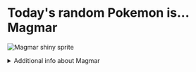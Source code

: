 # Today's random Pokemon is... Magmar

![Magmar shiny sprite](https://raw.githubusercontent.com/PokeAPI/sprites/master/sprites/pokemon/shiny/126.png)

<details>
<summary>Additional info about Magmar</summary>

| srpite type | image |
|------|------|
| back_default | ![Magmar back_default sprite](https://raw.githubusercontent.com/PokeAPI/sprites/master/sprites/pokemon/back/126.png) |
| back_shiny | ![Magmar back_shiny sprite](https://raw.githubusercontent.com/PokeAPI/sprites/master/sprites/pokemon/back/shiny/126.png) |
| front_default | ![Magmar front_default sprite](https://raw.githubusercontent.com/PokeAPI/sprites/master/sprites/pokemon/126.png) | </details>